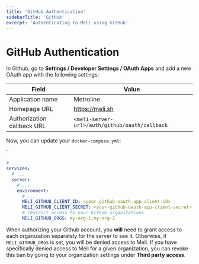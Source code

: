 ```yaml
---
title: 'GitHub Authentication'
sidebarTitle: 'GitHub'
excerpt: 'Authenticating to Meli using GitHub'
---
```


# GitHub Authentication

In Github, go to **Settings / Developer Settings / OAuth Apps** and add a new OAuth app with the following settings:

| Field | Value |
| ---- | ---- |
| Application name   | Metroline | 
| Homepage URL   | https://meli.sh | 
| Authorization callback URL | `<meli-server-url>/auth/github/oauth/callback` |

Now, you can update your `docker-compose.yml`:

<div class="code-group">`

```yaml
# ...
services:
  # ...
  server:
    # ...
    environment:
      # ...
      MELI_GITHUB_CLIENT_ID: <your-github-oauth-app-client-id>
      MELI_GITHUB_CLIENT_SECRET: <your-github-oauth-app-client-secret>
      # restrict access to your Github organizations
      MELI_GITHUB_ORGS: my-org-1,my-org-2
```

</div>

<div class="blockquote" data-props='{ "mod": "warning" }'>

When authorizing your Github account, you **will** need to grant access to each organization separately for the server to see it. Otherwise, if `MELI_GITHUB_ORGS` is set, you will be denied access to Meli. If you have specifically denied access to Meli for a given organization, you can revoke this ban by going to your organization settings under **Third party access**.

</div> 
